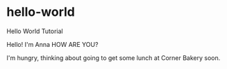 # hello-world
Hello World Tutorial

Hello! I'm Anna
HOW ARE YOU?

I'm hungry, thinking about going to get some lunch at Corner Bakery soon.
